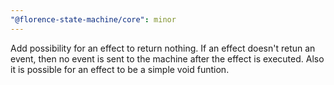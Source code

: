 ```yaml
---
"@florence-state-machine/core": minor
---
```


Add possibility for an effect to return nothing. If an effect doesn't retun an event, then no event is sent to the machine after the effect is executed. Also it is possible for an effect to be a simple void funtion.
